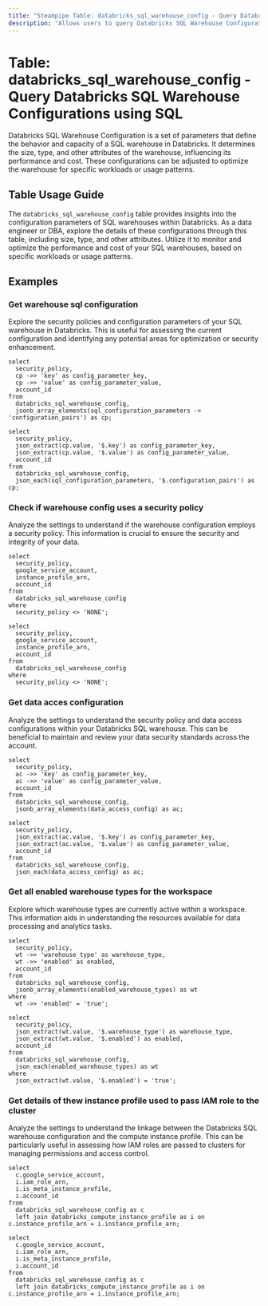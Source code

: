 ```yaml
---
title: "Steampipe Table: databricks_sql_warehouse_config - Query Databricks SQL Warehouse Configurations using SQL"
description: "Allows users to query Databricks SQL Warehouse Configurations, providing detailed insights into the configuration parameters of the SQL warehouses."
---
```


# Table: databricks_sql_warehouse_config - Query Databricks SQL Warehouse Configurations using SQL

Databricks SQL Warehouse Configuration is a set of parameters that define the behavior and capacity of a SQL warehouse in Databricks. It determines the size, type, and other attributes of the warehouse, influencing its performance and cost. These configurations can be adjusted to optimize the warehouse for specific workloads or usage patterns.

## Table Usage Guide

The `databricks_sql_warehouse_config` table provides insights into the configuration parameters of SQL warehouses within Databricks. As a data engineer or DBA, explore the details of these configurations through this table, including size, type, and other attributes. Utilize it to monitor and optimize the performance and cost of your SQL warehouses, based on specific workloads or usage patterns.

## Examples

### Get warehouse sql configuration
Explore the security policies and configuration parameters of your SQL warehouse in Databricks. This is useful for assessing the current configuration and identifying any potential areas for optimization or security enhancement.

```sql+postgres
select
  security_policy,
  cp ->> 'key' as config_parameter_key,
  cp ->> 'value' as config_parameter_value,
  account_id
from
  databricks_sql_warehouse_config,
  jsonb_array_elements(sql_configuration_parameters -> 'configuration_pairs') as cp;
```

```sql+sqlite
select
  security_policy,
  json_extract(cp.value, '$.key') as config_parameter_key,
  json_extract(cp.value, '$.value') as config_parameter_value,
  account_id
from
  databricks_sql_warehouse_config,
  json_each(sql_configuration_parameters, '$.configuration_pairs') as cp;
```

### Check if warehouse config uses a security policy
Analyze the settings to understand if the warehouse configuration employs a security policy. This information is crucial to ensure the security and integrity of your data.

```sql+postgres
select
  security_policy,
  google_service_account,
  instance_profile_arn,
  account_id
from
  databricks_sql_warehouse_config
where
  security_policy <> 'NONE';
```

```sql+sqlite
select
  security_policy,
  google_service_account,
  instance_profile_arn,
  account_id
from
  databricks_sql_warehouse_config
where
  security_policy <> 'NONE';
```

### Get data acces configuration
Analyze the settings to understand the security policy and data access configurations within your Databricks SQL warehouse. This can be beneficial to maintain and review your data security standards across the account.

```sql+postgres
select
  security_policy,
  ac ->> 'key' as config_parameter_key,
  ac ->> 'value' as config_parameter_value,
  account_id
from
  databricks_sql_warehouse_config,
  jsonb_array_elements(data_access_config) as ac;
```

```sql+sqlite
select
  security_policy,
  json_extract(ac.value, '$.key') as config_parameter_key,
  json_extract(ac.value, '$.value') as config_parameter_value,
  account_id
from
  databricks_sql_warehouse_config,
  json_each(data_access_config) as ac;
```

### Get all enabled warehouse types for the workspace
Explore which warehouse types are currently active within a workspace. This information aids in understanding the resources available for data processing and analytics tasks.

```sql+postgres
select
  security_policy,
  wt ->> 'warehouse_type' as warehouse_type,
  wt ->> 'enabled' as enabled,
  account_id
from
  databricks_sql_warehouse_config,
  jsonb_array_elements(enabled_warehouse_types) as wt
where
  wt ->> 'enabled' = 'true';
```

```sql+sqlite
select
  security_policy,
  json_extract(wt.value, '$.warehouse_type') as warehouse_type,
  json_extract(wt.value, '$.enabled') as enabled,
  account_id
from
  databricks_sql_warehouse_config,
  json_each(enabled_warehouse_types) as wt
where
  json_extract(wt.value, '$.enabled') = 'true';
```

### Get details of thew instance profile used to pass IAM role to the cluster
Analyze the settings to understand the linkage between the Databricks SQL warehouse configuration and the compute instance profile. This can be particularly useful in assessing how IAM roles are passed to clusters for managing permissions and access control.

```sql+postgres
select
  c.google_service_account,
  i.iam_role_arn,
  i.is_meta_instance_profile,
  i.account_id
from
  databricks_sql_warehouse_config as c
  left join databricks_compute_instance_profile as i on c.instance_profile_arn = i.instance_profile_arn;
```

```sql+sqlite
select
  c.google_service_account,
  i.iam_role_arn,
  i.is_meta_instance_profile,
  i.account_id
from
  databricks_sql_warehouse_config as c
  left join databricks_compute_instance_profile as i on c.instance_profile_arn = i.instance_profile_arn;
```